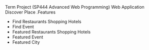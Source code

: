 Term Project (SP444 Advanced Web Programming) 
Web Application Discover Place 
.Features
- Find Restaurants Shopping Hotels
- Find Event
- Featured Restaurants Shopping Hotels
- Featured Event
- Featured City